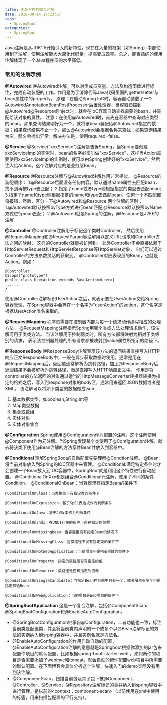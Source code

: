 ```yaml
---
title: 无处不在的强大注解
date: 2018-09-14 17:23:27
tags: 
  - SpringBoot
categories: 
  - SpringBoot
---
```


Java注解是从JDK1.5开始引入的新特性，现在在大量的框架（如Spring）中都使用到了注解，使用注解能大大简化代码量，提高变成效率。总之，能否熟练的使用注解体现了一个Java程序员的水平高低。
<!--more-->
### 常见的注解示例 ##
**@Autowired**
@Autowired注解。可以对类成员变量、方法及构造函数进行标注，完成自动装配的工作。作用是为了消除代码Java代码里面的getter/setter与bean属性中的property。
原理：在启动Spring IoC时，容器自动装载了一个AutowiredAnnotationBeanPostProcessor后置处理器，当容器扫描到@Autowired\@Resource或Inject时，就会在IoC容器自动查找需要的bean，并装配给该对象的属性。
注意：在使用@Autowired时，首先在容器中查询对应类型的bean，如果查询结果刚好为一个，就将该bean装配给@Autowired指定的数据；如果查询结果不止一个，那么@Autowired会根据名称来查找；如果查询结果为空，那么会抛出异常。解决办法是，使用required=false。

**@Service**
@Service("xxxService")注解是告诉Spring，当Spring要创建xxxServiceImpl的实例时，bean的名字必须叫做"xxxService"，这样当Action需要使用xxxServiceImpl的实例时，就可以由Spring创建好的"xxxService"，然后注入给Action。这个注解对应的是业务层Bean。

**@Resource**
@Resource注解与@Autowired注解作用非常相似。
@Resource的装配顺序：
1.@Resource后面没有任何内容，默认通过name属性去匹配bean，找不到再按type去匹配；
2.指定了name或者type则根据指定的类型去匹配bean;
3.指定了name和type则根据指定的name和type去匹配bean，任何一个不匹配都将报错，然后，区分一下@Autowired和@Resource
两个注解的区别：
1.@Autowired默认按照byType方式进行bean匹配,@Resource默认按照byName方式进行bean匹配；
2.@Autowired就是Spring的注解，@Resource是J2EE的注解

**@Controller**
@Controller注解用于标记这个类时Controller，
然后使用@RequestMapping和@RequestParam等注解用以定义URL请求和Controller方法之间的映射，
这样的Controller就能被访问到。
此外Controller不会直接依赖于HttpServletRequest和HttpServletResponse等HttpServlet对象，
它们可以通过Controller的方法参数灵活的获取到。
@Controller对应表现层的Bean，也就是Action。例如：

    @Controller
    @Scope("prototype")
    public class UserAction extends BaseAction<User>{
    ......
    }
使用@Controller注解标识UserAction之后，就表示要把UserAction交给Spring容器管理，在Spring容器中会存在一个名字为"userAction"的action，这个名字是根据UserAction类名来取的。

**@RequestMapping**
程序员需要在控制器内部为每一个请求动作编写相应的处理方法。
@RequestMapping注解指示Spring用哪个类或方法处理请求动作，该注解可用于类或方法。
当该注解用于控制器类时，所有方法都将映射为相对于类级别的请求，
表示该控制器处理的所有请求都被映射到value属性所指示的路径下。

**@ResponseBody**
@ResponseBody注解表示该方法的返回结果直接写入HTTP响应正文ResponseBody中，一般在异步获取数据时使用，通常是用在@RequestMapping后，返回值通常解析为跳转路径，加上@ResponseBody后返回结果不会被解析为跳转路径，而是直接写入HTTP响应正文中。
作用是将controller的方法返回的对象通过适当的HttpMessageConverter转换器转换为指定的格式之后，写入到response对象的body区，通常用来返回JSON数据或者是XML。
该注解可以将如下类型的数据做成json:
1. 基本数据类型，如boolean,String,int等
2. Map类型数据
3. 集合或数组
4. 实体对象
5. 实体对象集合

**@Configuration**
Spring使用@Configuration作为配置的注解。这个注解使用@Component作为元注解。当Spring发现某个类使用了@Configuration注解，就去将该类下使用@Bean注解的方法穿件Bean并放入到容器中。

**@Conditional**
理解SpringBoot的自动配置先要理解@Condtion注解。
@Bean:将当前对象放入到Spring的IOC容器中来管理。
@Conditional:满足特定条件时才会创建一个Bean放入到IOC容器中，SpringBoot就是利用这个特性进行自动配置。
@ConditionalOnXxx都是组合@Conditional元注解，使用了不同的条件Condition。
    @ConditionalOnBean：当容器里有指定Bean的条件下
    
    @ConditionalOnClass：当类路径下有指定类的条件下
    
    @ConditionalOnExpression：基于SpEL表达式作为判断条件
    
    @ConditionalOnJava：基于JV版本作为判断条件
    
    @ConditionalOnJndi：在JNDI存在的条件下差在指定的位置
    
    @ConditionalOnMissingBean：当容器里没有指定Bean的情况下
    
    @ConditionalOnMissingClass：当类路径下没有指定类的条件下
    
    @ConditionalOnNotWebApplication：当前项目不是Web项目的条件下
    
    @ConditionalOnProperty：指定的属性是否有指定的值
    
    @ConditionalOnResource：类路径是否有指定的资源
    
    @ConditionalOnSingleCandidate：当指定Bean在容器中只有一个，或者虽然有多个但是指定首选Bean
    
    @ConditionalOnWebApplication：当前项目是Web项目的条件下

**@SpringBootApplication**
这是一个复合注解，包括@ComponentScan、@SpringBootConfiguration和@EnableAutoConfiguration。
- @SpringBootConfiguration继承自@Configuration，二者功能也一致，标注当前类是配置类，并会将当前类内声明的一个或多个以@Bean注解标记的方法的实例纳入到srping容器中，并且实例名就是方法名。
- @EnableAutoConfiguration的作用启动自动的配置，@EnableAutoConfiguration注解的意思就是Springboot根据你添加的jar包来配置你项目的默认配置，比如根据spring-boot-starter-web ，来判断你的项目是否需要添加了webmvc和tomcat，就会自动的帮你配置web项目中所需要的默认配置。在下面博客会具体分析这个注解，快速入门的demo实际没有用到该注解。
- @ComponentScan，扫描当前包及其子包下被@Component，@Controller，@Service，@Repository注解标记的类并纳入到spring容器中进行管理。是以前的&lt;context：component-scan&gt;（以前使用在xml中使用的标签，用来扫描包配置的平行支持）。

